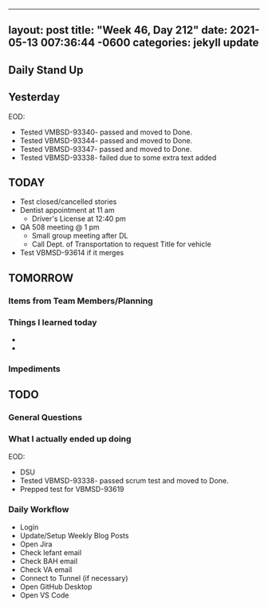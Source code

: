 
---
layout: post
title:  "Week 46, Day 212"
date:   2021-05-13 007:36:44 -0600
categories: jekyll update
---

## Daily Stand Up
## Yesterday
EOD:
* Tested VMBSD-93340- passed and moved to Done.
* Tested VBMSD-93344- passed and moved to Done.
* Tested VBMSD-93347- passed and moved to Done.
* Tested VBMSD-93338- failed due to some extra text added

## TODAY
* Test closed/cancelled stories
* Dentist appointment at 11 am
  * Driver's License at 12:40 pm
* QA 508 meeting @ 1 pm
  * Small group meeting after DL
  * Call Dept. of Transportation to request Title for vehicle
* Test VBMSD-93614 if it merges

## TOMORROW

### Items from Team Members/Planning

### Things I learned today
* 
* 
### Impediments
## TODO

### General Questions  

### What I actually ended up doing
EOD:
* DSU
* Tested VBMSD-93338- passed scrum test and moved to Done.
* Prepped test for VBMSD-93619


### Daily Workflow
* Login
* Update/Setup Weekly Blog Posts
* Open Jira
* Check lefant email
* Check BAH email
* Check VA email
* Connect to Tunnel (if necessary)
* Open GitHub Desktop
* Open VS Code